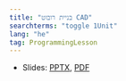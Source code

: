 ```yaml
---
title: "בניית רובוט CAD"
searchterms: "toggle 1Unit"
lang: "he"
tag: ProgrammingLesson
---
```

 <ul>
 <li class="ng-binding">Slides:
 <a href="ProgrammingLessons/CAD-Hebrew.pptx">PPTX</a>,
 <a href="ProgrammingLessons/CAD-Hebrew.pptx.pdf">PDF</a>

 </li>
 </ul>
